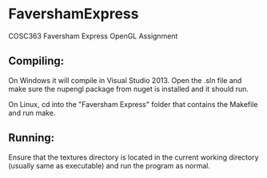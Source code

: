 # FavershamExpress
COSC363 Faversham Express OpenGL Assignment

Compiling:
----
On Windows it will compile in Visual Studio 2013. Open the .sln file and make sure the nupengl package from nuget is installed and it should run.

On Linux, cd into the "Faversham Express" folder that contains the Makefile and run make.

Running:
----
Ensure that the textures directory is located in the current working directory (usually same as executable) and run the program as normal.
